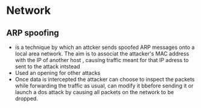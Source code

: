 # Network

## ARP spoofing
* is a technique by which an attcker sends spoofed ARP messages onto a local area network. The aim is to associat the attacker's MAC address with the IP of another host , causing traffic meant for that IP adress to  sent to the attack intstead
* Used an opening for other attacks
* Once data is intercepted the attacker can choose to inspect the packets while forwarding the traffic as usual, can modify it bbefore sending it or launch a dos attack by causing all packets on the network to be dropped. 

